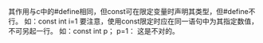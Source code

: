 其作用与c中的#define相同，但const可在限定变量时声明其类型，但#define不行。
如：const int i=1
要注意，使用const限定时应在同一语句中为其指定数值，不可另起一行。
如：const int p；
        p=1：
这是不对的。